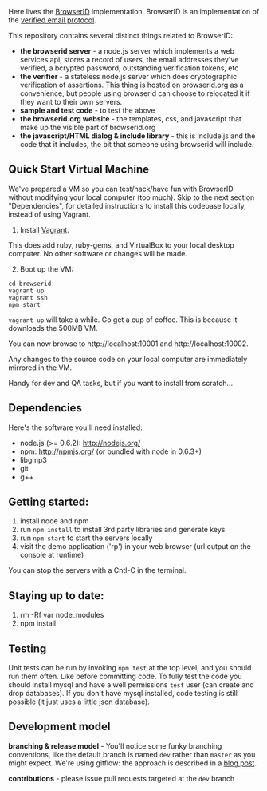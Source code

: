 <!-- This Source Code Form is subject to the terms of the Mozilla Public
   - License, v. 2.0. If a copy of the MPL was not distributed with this
   - file, You can obtain one at http://mozilla.org/MPL/2.0/. -->

Here lives the [BrowserID] implementation.  BrowserID is an implementation of the 
[verified email protocol].

  [BrowserID]:https://browserid.org
  [verified email protocol]:https://wiki.mozilla.org/Labs/Identity/VerifiedEmailProtocol

This repository contains several distinct things related to BrowserID:

  * **the browserid server** - a node.js server which implements a web services api, stores a record of users, the email addresses they've verified, a bcrypted password, outstanding verification tokens, etc
  * **the verifier** - a stateless node.js server which does cryptographic verification of assertions. This thing is hosted on browserid.org as a convenience, but people using browserid can choose to relocated it if they want to their own servers.
  * **sample and test code** - to test the above
  * **the browserid.org website** - the templates, css, and javascript that make up the visible part of browserid.org
  * **the javascript/HTML dialog & include library** - this is include.js and the code that it includes, the bit that someone using browserid will include.

## Quick Start Virtual Machine

We've prepared a VM so you can test/hack/have fun with BrowserID without modifying your local computer (too much). Skip to the next section "Dependencies", for detailed instructions to install this codebase locally, instead of using Vagrant.

1. Install [Vagrant](http://vagrantup.com/docs/getting-started/index.html).

This does add ruby, ruby-gems, and VirtualBox to your local desktop computer. No other software 
or changes will be made.

2. Boot up the VM:

```
cd browserid
vagrant up
vagrant ssh
npm start
```

`vagrant up` will take a while. Go get a cup of coffee. This is because it downloads the 500MB VM.

You can now browse to http://localhost:10001 and http://localhost:10002.

Any changes to the source code on your local computer are immediately mirrored in the VM.

Handy for dev and QA tasks, but if you want to install from scratch...

## Dependencies

Here's the software you'll need installed:

* node.js (>= 0.6.2): http://nodejs.org/
* npm: http://npmjs.org/ (or bundled with node in 0.6.3+)
* libgmp3
* git
* g++

## Getting started:

1. install node and npm
3. run `npm install` to install 3rd party libraries and generate keys
3. run `npm start` to start the servers locally
4. visit the demo application ('rp') in your web browser (url output on the console at runtime)

You can stop the servers with a Cntl-C in the terminal.

## Staying up to date:

1. rm -Rf var node_modules
2. npm install

## Testing

Unit tests can be run by invoking `npm test` at the top level, and you
should run them often.  Like before committing code.  To fully test
the code you should install mysql and have a well permissions `test`
user (can create and drop databases).  If you don't have mysql installed,
code testing is still possible (it just uses a little json database).

## Development model

**branching & release model** - You'll notice some funky branching conventions, like the default branch is named `dev` rather than `master` as you might expect.  We're using gitflow: the approach is described in a [blog post](http://lloyd.io/applying-gitflow).

**contributions** - please issue pull requests targeted at the `dev` branch


